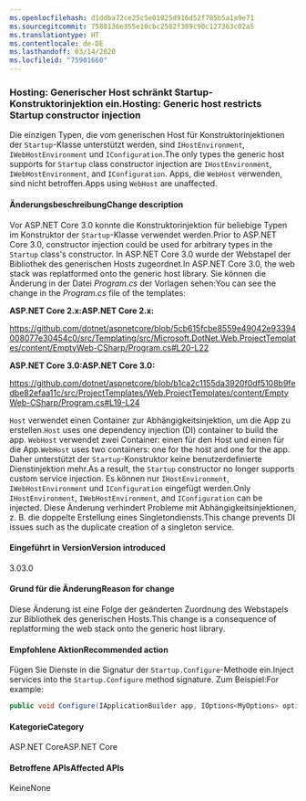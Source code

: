 ```yaml
---
ms.openlocfilehash: d1ddba72ce25c5e01025d916d52f785b5a1a9e71
ms.sourcegitcommit: 7588136e355e10cbc2582f389c90c127363c02a5
ms.translationtype: HT
ms.contentlocale: de-DE
ms.lasthandoff: 03/14/2020
ms.locfileid: "75901660"
---
```

### <a name="hosting-generic-host-restricts-startup-constructor-injection"></a><span data-ttu-id="6fcae-101">Hosting: Generischer Host schränkt Startup-Konstruktorinjektion ein.</span><span class="sxs-lookup"><span data-stu-id="6fcae-101">Hosting: Generic host restricts Startup constructor injection</span></span>

<span data-ttu-id="6fcae-102">Die einzigen Typen, die vom generischen Host für Konstruktorinjektionen der `Startup`-Klasse unterstützt werden, sind `IHostEnvironment`, `IWebHostEnvironment` und `IConfiguration`.</span><span class="sxs-lookup"><span data-stu-id="6fcae-102">The only types the generic host supports for `Startup` class constructor injection are `IHostEnvironment`, `IWebHostEnvironment`, and `IConfiguration`.</span></span> <span data-ttu-id="6fcae-103">Apps, die `WebHost` verwenden, sind nicht betroffen.</span><span class="sxs-lookup"><span data-stu-id="6fcae-103">Apps using `WebHost` are unaffected.</span></span>

#### <a name="change-description"></a><span data-ttu-id="6fcae-104">Änderungsbeschreibung</span><span class="sxs-lookup"><span data-stu-id="6fcae-104">Change description</span></span>

<span data-ttu-id="6fcae-105">Vor ASP.NET Core 3.0 konnte die Konstruktorinjektion für beliebige Typen im Konstruktor der `Startup`-Klasse verwendet werden.</span><span class="sxs-lookup"><span data-stu-id="6fcae-105">Prior to ASP.NET Core 3.0, constructor injection could be used for arbitrary types in the `Startup` class's constructor.</span></span> <span data-ttu-id="6fcae-106">In ASP.NET Core 3.0 wurde der Webstapel der Bibliothek des generischen Hosts zugeordnet.</span><span class="sxs-lookup"><span data-stu-id="6fcae-106">In ASP.NET Core 3.0, the web stack was replatformed onto the generic host library.</span></span> <span data-ttu-id="6fcae-107">Sie können die Änderung in der Datei *Program.cs*  der Vorlagen sehen:</span><span class="sxs-lookup"><span data-stu-id="6fcae-107">You can see the change in the *Program.cs* file of the templates:</span></span>

<span data-ttu-id="6fcae-108">**ASP.NET Core 2.x:**</span><span class="sxs-lookup"><span data-stu-id="6fcae-108">**ASP.NET Core 2.x:**</span></span>

<https://github.com/dotnet/aspnetcore/blob/5cb615fcbe8559e49042e93394008077e30454c0/src/Templating/src/Microsoft.DotNet.Web.ProjectTemplates/content/EmptyWeb-CSharp/Program.cs#L20-L22>

<span data-ttu-id="6fcae-109">**ASP.NET Core 3.0:**</span><span class="sxs-lookup"><span data-stu-id="6fcae-109">**ASP.NET Core 3.0:**</span></span>

<https://github.com/dotnet/aspnetcore/blob/b1ca2c1155da3920f0df5108b9fedbe82efaa11c/src/ProjectTemplates/Web.ProjectTemplates/content/EmptyWeb-CSharp/Program.cs#L19-L24>

<span data-ttu-id="6fcae-110">`Host` verwendet einen Container zur Abhängigkeitsinjektion, um die App zu erstellen.</span><span class="sxs-lookup"><span data-stu-id="6fcae-110">`Host` uses one dependency injection (DI) container to build the app.</span></span> <span data-ttu-id="6fcae-111">`WebHost` verwendet zwei Container: einen für den Host und einen für die App.</span><span class="sxs-lookup"><span data-stu-id="6fcae-111">`WebHost` uses two containers: one for the host and one for the app.</span></span> <span data-ttu-id="6fcae-112">Daher unterstützt der `Startup`-Konstruktor keine benutzerdefinierte Dienstinjektion mehr.</span><span class="sxs-lookup"><span data-stu-id="6fcae-112">As a result, the `Startup` constructor no longer supports custom service injection.</span></span> <span data-ttu-id="6fcae-113">Es können nur `IHostEnvironment`, `IWebHostEnvironment` und `IConfiguration` eingefügt werden.</span><span class="sxs-lookup"><span data-stu-id="6fcae-113">Only `IHostEnvironment`, `IWebHostEnvironment`, and `IConfiguration` can be injected.</span></span> <span data-ttu-id="6fcae-114">Diese Änderung verhindert Probleme mit Abhängigkeitsinjektionen, z. B. die doppelte Erstellung eines Singletondiensts.</span><span class="sxs-lookup"><span data-stu-id="6fcae-114">This change prevents DI issues such as the duplicate creation of a singleton service.</span></span>

#### <a name="version-introduced"></a><span data-ttu-id="6fcae-115">Eingeführt in Version</span><span class="sxs-lookup"><span data-stu-id="6fcae-115">Version introduced</span></span>

<span data-ttu-id="6fcae-116">3.0</span><span class="sxs-lookup"><span data-stu-id="6fcae-116">3.0</span></span>

#### <a name="reason-for-change"></a><span data-ttu-id="6fcae-117">Grund für die Änderung</span><span class="sxs-lookup"><span data-stu-id="6fcae-117">Reason for change</span></span>

<span data-ttu-id="6fcae-118">Diese Änderung ist eine Folge der geänderten Zuordnung des Webstapels zur Bibliothek des generischen Hosts.</span><span class="sxs-lookup"><span data-stu-id="6fcae-118">This change is a consequence of replatforming the web stack onto the generic host library.</span></span>

#### <a name="recommended-action"></a><span data-ttu-id="6fcae-119">Empfohlene Aktion</span><span class="sxs-lookup"><span data-stu-id="6fcae-119">Recommended action</span></span>

<span data-ttu-id="6fcae-120">Fügen Sie Dienste in die Signatur der `Startup.Configure`-Methode ein.</span><span class="sxs-lookup"><span data-stu-id="6fcae-120">Inject services into the `Startup.Configure` method signature.</span></span> <span data-ttu-id="6fcae-121">Zum Beispiel:</span><span class="sxs-lookup"><span data-stu-id="6fcae-121">For example:</span></span>

```csharp
public void Configure(IApplicationBuilder app, IOptions<MyOptions> options)
```

#### <a name="category"></a><span data-ttu-id="6fcae-122">Kategorie</span><span class="sxs-lookup"><span data-stu-id="6fcae-122">Category</span></span>

<span data-ttu-id="6fcae-123">ASP.NET Core</span><span class="sxs-lookup"><span data-stu-id="6fcae-123">ASP.NET Core</span></span>

#### <a name="affected-apis"></a><span data-ttu-id="6fcae-124">Betroffene APIs</span><span class="sxs-lookup"><span data-stu-id="6fcae-124">Affected APIs</span></span>

<span data-ttu-id="6fcae-125">Keine</span><span class="sxs-lookup"><span data-stu-id="6fcae-125">None</span></span>

<!-- 

#### Affected APIs

Not detectable via API analysis

-->
